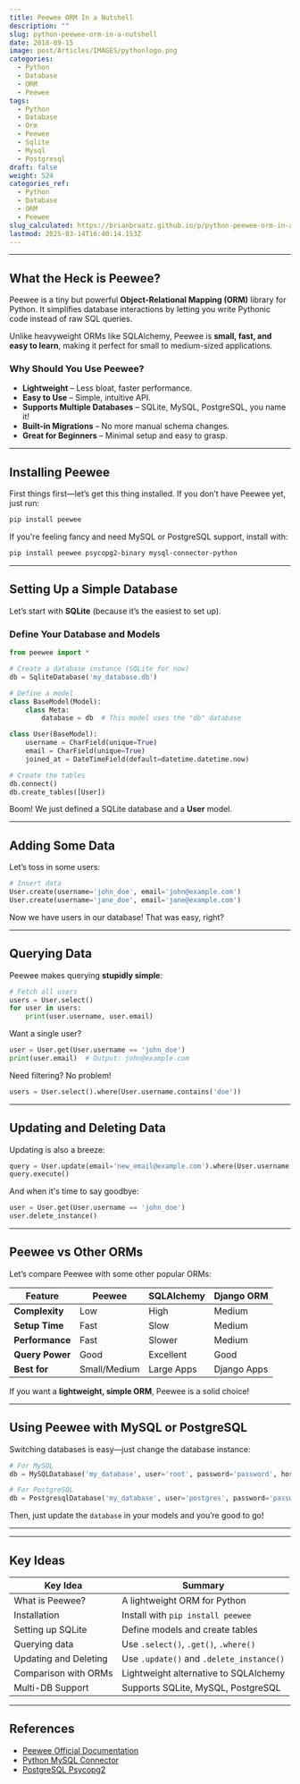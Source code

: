 ```yaml
---
title: Peewee ORM In a Nutshell
description: ""
slug: python-peewee-orm-in-a-nutshell
date: 2018-09-15
image: post/Articles/IMAGES/pythonlogo.png
categories:
  - Python
  - Database
  - ORM
  - Peewee
tags:
  - Python
  - Database
  - Orm
  - Peewee
  - Sqlite
  - Mysql
  - Postgresql
draft: false
weight: 524
categories_ref:
  - Python
  - Database
  - ORM
  - Peewee
slug_calculated: https://brianbraatz.github.io/p/python-peewee-orm-in-a-nutshell
lastmod: 2025-03-14T16:40:14.153Z
---
```

<!-- 
# Python Peewee ORM In a Nutshell

Ah, ORMs. You either love 'em or you hate 'em. But let's be real—nobody loves writing raw SQL all day. So, enter **Peewee**! It's like SQLAlchemy’s chill younger sibling—lightweight, simple, and doesn’t make you question your life choices.

Let’s dive into this bad boy and see what makes it tick! -->

***

## What the Heck is Peewee?

Peewee is a tiny but powerful **Object-Relational Mapping (ORM)** library for Python. It simplifies database interactions by letting you write Pythonic code instead of raw SQL queries.

Unlike heavyweight ORMs like SQLAlchemy, Peewee is **small, fast, and easy to learn**, making it perfect for small to medium-sized applications.

### Why Should You Use Peewee?

* **Lightweight** – Less bloat, faster performance.
* **Easy to Use** – Simple, intuitive API.
* **Supports Multiple Databases** – SQLite, MySQL, PostgreSQL, you name it!
* **Built-in Migrations** – No more manual schema changes.
* **Great for Beginners** – Minimal setup and easy to grasp.

***

## Installing Peewee

First things first—let’s get this thing installed. If you don’t have Peewee yet, just run:

```bash
pip install peewee
```

If you're feeling fancy and need MySQL or PostgreSQL support, install with:

```bash
pip install peewee psycopg2-binary mysql-connector-python
```

***

## Setting Up a Simple Database

Let’s start with **SQLite** (because it’s the easiest to set up).

### Define Your Database and Models

```python
from peewee import *

# Create a database instance (SQLite for now)
db = SqliteDatabase('my_database.db')

# Define a model
class BaseModel(Model):
    class Meta:
        database = db  # This model uses the "db" database

class User(BaseModel):
    username = CharField(unique=True)
    email = CharField(unique=True)
    joined_at = DateTimeField(default=datetime.datetime.now)

# Create the tables
db.connect()
db.create_tables([User])
```

Boom! We just defined a SQLite database and a **User** model.

***

## Adding Some Data

Let’s toss in some users:

```python
# Insert data
User.create(username='john_doe', email='john@example.com')
User.create(username='jane_doe', email='jane@example.com')
```

Now we have users in our database! That was easy, right?

***

## Querying Data

Peewee makes querying **stupidly simple**:

```python
# Fetch all users
users = User.select()
for user in users:
    print(user.username, user.email)
```

Want a single user?

```python
user = User.get(User.username == 'john_doe')
print(user.email)  # Output: john@example.com
```

Need filtering? No problem!

```python
users = User.select().where(User.username.contains('doe'))
```

***

## Updating and Deleting Data

Updating is also a breeze:

```python
query = User.update(email='new_email@example.com').where(User.username == 'john_doe')
query.execute()
```

And when it's time to say goodbye:

```python
user = User.get(User.username == 'john_doe')
user.delete_instance()
```

***

## Peewee vs Other ORMs

Let’s compare Peewee with some other popular ORMs:

| Feature         | Peewee       | SQLAlchemy | Django ORM  |
| --------------- | ------------ | ---------- | ----------- |
| **Complexity**  | Low          | High       | Medium      |
| **Setup Time**  | Fast         | Slow       | Medium      |
| **Performance** | Fast         | Slower     | Medium      |
| **Query Power** | Good         | Excellent  | Good        |
| **Best for**    | Small/Medium | Large Apps | Django Apps |

If you want a **lightweight, simple ORM**, Peewee is a solid choice!

***

## Using Peewee with MySQL or PostgreSQL

Switching databases is easy—just change the database instance:

```python
# For MySQL
db = MySQLDatabase('my_database', user='root', password='password', host='localhost')

# For PostgreSQL
db = PostgresqlDatabase('my_database', user='postgres', password='password', host='localhost')
```

Then, just update the `database` in your models and you’re good to go!

***

<!-- ## Conclusion

Peewee is an awesome, lightweight ORM that makes working with databases **way easier** than raw SQL. It’s perfect for small to medium-sized projects, and its simple syntax makes it a joy to use.

So, if you’re tired of writing SQL queries by hand but don’t want the overhead of SQLAlchemy, **give Peewee a shot!**

Happy coding! 🚀 -->

***

## Key Ideas

| Key Idea              | Summary                                  |
| --------------------- | ---------------------------------------- |
| What is Peewee?       | A lightweight ORM for Python             |
| Installation          | Install with `pip install peewee`        |
| Setting up SQLite     | Define models and create tables          |
| Querying data         | Use `.select()`, `.get()`, `.where()`    |
| Updating and Deleting | Use `.update()` and `.delete_instance()` |
| Comparison with ORMs  | Lightweight alternative to SQLAlchemy    |
| Multi-DB Support      | Supports SQLite, MySQL, PostgreSQL       |

***

## References

* [Peewee Official Documentation](https://peewee.readthedocs.io/)
* [Python MySQL Connector](https://dev.mysql.com/doc/connector-python/en/)
* [PostgreSQL Psycopg2](https://www.psycopg.org/docs/)
